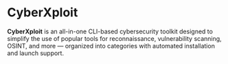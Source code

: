 # CyberXploit
**CyberXploit** is an all-in-one CLI-based cybersecurity toolkit designed to simplify the use of popular tools for reconnaissance, vulnerability scanning, OSINT, and more — organized into categories with automated installation and launch support.
